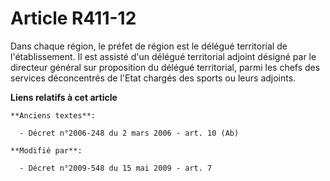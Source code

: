 # Article R411-12

Dans chaque région, le préfet de région est le délégué territorial de l'établissement. Il est assisté d'un délégué
territorial adjoint désigné par le directeur général sur proposition du délégué territorial, parmi les chefs des services
déconcentrés de l'Etat chargés des sports ou leurs adjoints.

**Liens relatifs à cet article**

	**Anciens textes**:

	  - Décret n°2006-248 du 2 mars 2006 - art. 10 (Ab)

	**Modifié par**:

	  - Décret n°2009-548 du 15 mai 2009 - art. 7
